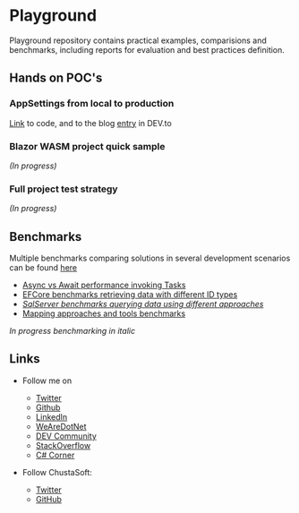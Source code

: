 # Playground

Playground repository contains practical examples, comparisions and benchmarks, including reports for evaluation and best practices definition.

## Hands on POC's

### AppSettings from local to production

[Link](https://github.com/Xelit3/Playground/tree/main/src/Xelit3.Playground.AspNetCore.AppSettings) to code, and to the blog [entry](https://dev.to/xelit3/managing-aspnetcore-appsettings-from-local-to-release-ngi) in DEV.to

### Blazor WASM project quick sample

 _(In progress)_

### Full project test strategy

_(In progress)_

## Benchmarks

Multiple benchmarks comparing solutions in several development scenarios can be found [here](https://github.com/Xelit3/Playground/tree/main/src/Xelit3.Playground.Benchmarks)

- [Async vs Await performance invoking Tasks](https://github.com/Xelit3/Playground/blob/main/src/Xelit3.Playground.Benchmarks/Xelit3.Benchmarks.AsyncAwaitBenchmarks-report.md)
- [EFCore benchmarks retrieving data with different ID types](https://github.com/Xelit3/Playground/blob/main/src/Xelit3.Playground.Benchmarks/Xelit3.Benchmarks.SqlServerEfCoreIdFetchBenchmarks-report.md)
- _[SqlServer benchmarks querying data using different approaches](https://github.com/Xelit3/Playground/blob/main/src/Xelit3.Playground.Benchmarks/Xelit3.Playground.Benchmarks.SqlServerQueryBenchmarks-report.md)_
- [Mapping approaches and tools benchmarks](https://github.com/Xelit3/Playground/blob/main/src/Xelit3.Playground.Benchmarks/Xelit3.Benchmarks.MappingBenchmarks-report.md)

_In progress benchmarking in italic_

## Links

- Follow me on
  - [Twitter](https://twitter.com/Xelit3_dev)
  - [Github](https://github.com/Xelit3)
  - [LinkedIn](https://www.linkedin.com/in/xabelaira/)
  - [WeAreDotNet](https://www.wearedotnet.io/Xelit3)
  - [DEV Community](https://dev.to/xelit3)
  - [StackOverflow](https://stackoverflow.com/users/4500091/xelit3)
  - [C# Corner](https://www.c-sharpcorner.com/myaccount/)


- Follow ChustaSoft:
  - [Twitter](https://twitter.com/ChustaSoft)
  - [GitHub](https://github.com/ChustaSoft)
